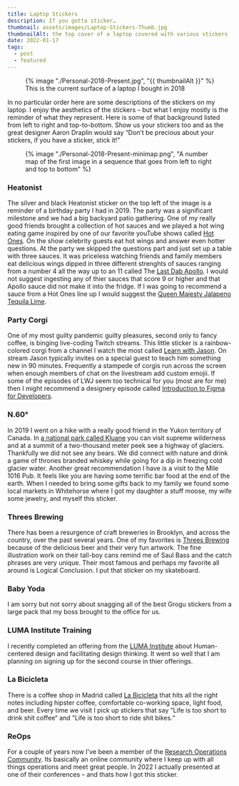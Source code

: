 ```yaml
---
title: Laptop Stickers
description: If you gotta sticker…
thumbnail: assets/images/Laptop-Stickers-Thumb.jpg
thumbnailAlt: the top cover of a laptop covered with various stickers 
date: 2022-01-17
tags:
  - post
  - featured
---
```

<figure>
  {% image "./Personal-2018-Present.jpg", "{{ thumbnailAlt }}" %}
  <figcaption>
    This is the current surface of a laptop I bought in 2018
  </figcaption>
</figure>

In no particular order here are some descriptions of the stickers on my laptop. I enjoy the aesthetics of the stickers – but what I enjoy mostly is the reminder of what they represent. Here is some of that background listed from left to right and top-to-bottom. Show us your stickers too and as the great designer Aaron Draplin would say &ldquo;Don&rsquo;t be precious about your stickers, if you have a sticker, stick it!&rdquo;

<figure class="stamp">
  {% image "./Personal-2018-Present-minimap.png", "A number map of the first image in a sequence that goes from left to right and top to bottom" %}
</figure>

### Heatonist

The silver and black Heatonist sticker on the top left of the image is a reminder of a birthday party I had in 2019. The party was a significant milestone and we had a big backyard patio gathering.
One of my really good friends brought a collection of hot sauces and we played a hot wing eating game inspired by one of our favorite youTube shows called [Hot Ones](https://www.youtube.com/channel/UCPD_bxCRGpmmeQcbe2kpPaA). On the show celebrity guests eat hot wings and answer even hotter questions.
At the party we skipped the questions part and just set up a table with three sauces. It was priceless watching friends and family members eat delicious wings dipped in three different strenghts of sauces ranging from a number 4 all the way up to an 11 called The [Last Dab Apollo](https://heatonist.com/collections/hot-ones-hot-sauces/products/the-last-dab-apollo).
I would not suggest ingesting any of thier sauces that score 9 or higher and that Apollo sauce did not make it into the fridge. If I was going to recommend a sauce from a Hot Ones line up I would suggest the [Queen Majesty Jalapeno Tequila Lime](https://heatonist.com/products/queen-majesty-jalapeno-tequila-lime-hot-sauce).

### Party Corgi

One of my most guilty pandemic guilty pleasures, second only to fancy coffee, is binging live-coding Twitch streams. This little sticker is a rainbow-colored corgi from a channel I watch the most called [Learn with Jason](https://www.learnwithjason.dev/). On stream Jason typically invites on a special guest to teach him something new in 90 minutes. Frequently a stampede of corgis run across the screen when enough members of chat on the livestream add custom emojii.
If some of the episodes of LWJ seem too technical for you (most are for me) then I might recommend a designery episode called [Introduction to Figma for Developers](https://www.learnwithjason.dev/).

### N.60°

In 2019 I went on a hike with a really good friend in the Yukon territory of Canada. In [a national park called Kluane](https://www.pc.gc.ca/en/pn-np/yt/kluane) you can visit supreme wilderness and at a summit of a two-thousand meter peek see a highway of glaciers.
Thankfully we did not see any bears. We did connect with nature and drink a game of thrones branded whiskey while going for a dip in freezing cold glacier water. Another great recommendation I have is a visit to the Mile 1016 Pub. It feels like you are having some terrific bar food at the end of the earth.
When I needed to bring some gifts back to my family we found some local markets in Whitehorse where I got my daughter a stuff moose, my wife some jewelry, and myself this sticker.

### Threes Brewing

There has been a resurgence of craft breweries in Brooklyn, and across the country, over the past several years. One of my favorites is [Threes Brewing](https://shop.threesbrewing.com/) because of the delicious beer and their very fun artwork. The fine illustration work on their tall-boy cans remind me of Saul Bass and the catch phrases are very unique. Their most famous and perhaps my favorite all around is Logical Conclusion. I put that sticker on my skateboard.

### Baby Yoda

I am sorry but not sorry about snagging all of the best Grogu stickers from a large pack that my boss brought to the office for us.

### LUMA Institute Training

I recently completed an offering from the [LUMA Institute](https://www.luma-institute.com/our-offerings/training/) about Human-centered design and facilitating design thinking. It went so well that I am planning on signing up for the second course in thier offerings.

### La Bicicleta

There is a coffee shop in Madrid called [La Bicicleta](https://www.labicicletacafe.com/home-en) that hits all the right notes including hipster coffee, comfortable co-working space, light food, and beer. Every time we visit I pick up stickers that say ”Life is too short to drink shit coffee“ and ”Life is too short to ride shit bikes.“

### ReOps

For a couple of years now I've been a member of the [Research Operations Community](https://researchops.community/). Its basically an online community where I keep up with all things operations and meet great people. In 2022 I actually presented at one of their conferences – and thats how I got this sticker. 